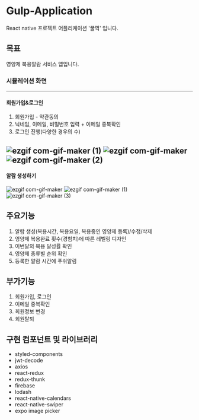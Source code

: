 # Gulp-Application
React native 프로젝트 어플리케이션 '꿀꺽' 입니다.


## 목표
영양제 복용알람 서비스 앱입니다.

### 시뮬레이션 화면
---
#### 회원가입&로그인
1. 회원가입 - 약관동의
2. 닉네임, 이메일, 비밀번호 입력 + 이메일 중복확인
3. 로그인 진행(다양한 경우의 수)

![ezgif com-gif-maker (1)](https://user-images.githubusercontent.com/86715916/147677065-0d9222ac-e6a7-4fd4-87f4-05c0ab080d8d.gif)
![ezgif com-gif-maker](https://user-images.githubusercontent.com/86715916/147677233-4b421f00-d023-4c4b-9099-88f04a741c99.gif)
![ezgif com-gif-maker (2)](https://user-images.githubusercontent.com/86715916/147677509-83bb8081-0863-43a3-a8fb-3959a5671f89.gif)
---
#### 알람 생성하기
![ezgif com-gif-maker](https://user-images.githubusercontent.com/86715916/147677996-9b2c886a-2a81-435e-91a9-d28ae2f59069.gif)
![ezgif com-gif-maker (1)](https://user-images.githubusercontent.com/86715916/147678000-478f4d6a-f00e-4c23-8297-e0b5b8dcbcc9.gif)
![ezgif com-gif-maker (3)](https://user-images.githubusercontent.com/86715916/147678623-e5d784c7-4b33-4e7d-a334-ace9406eb9f5.gif)




## 주요기능
1. 알람 생성(복용시간, 복용요일, 복용중인 영양제 등록)/수정/삭제
2. 영양제 복용완료 횟수(경험치)에 따른 레벨링 디자인
3. 이번달의 복용 달성률 확인
4. 영양제 종류별 순위 확인
5. 등록한 알람 시간에 푸쉬알림


## 부가기능
1. 회원가입, 로그인
2. 이메일 중복확인
3. 회원정보 변경
4. 회원탈퇴


## 구현 컴포넌트 및 라이브러리
- styled-components
- jwt-decode
- axios
- react-redux
- redux-thunk
- firebase
- lodash
- react-native-calendars
- react-native-swiper
- expo image picker
